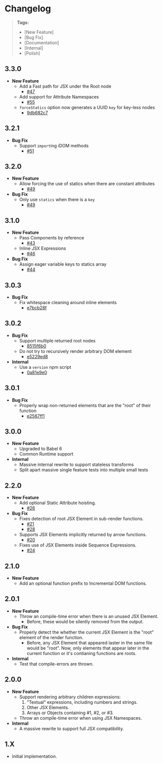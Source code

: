 Changelog
=========

> **Tags:**
> - [New Feature]
> - [Bug Fix]
> - [Documentation]
> - [Internal]
> - [Polish]

## 3.3.0

- **New Feature**
  - Add a Fast path for JSX under the Root node
    - [#47](https://github.com/jridgewell/babel-plugin-incremental-dom/pull/47)
  - Add support for Attribute Namespaces
    - [#55](https://github.com/jridgewell/babel-plugin-incremental-dom/pull/55)
  - `forceStatics` option now generates a UUID `key` for key-less nodes
    - [9db682c7](https://github.com/jridgewell/babel-plugin-incremental-dom/commit/9db682c78732682c022a32077dc499a98c9f4bb7)

## 3.2.1

- **Bug Fix**
  - Support `import`ing iDOM methods
    - [#51](https://github.com/jridgewell/babel-plugin-incremental-dom/pull/51)

## 3.2.0

- **New Feature**
  - Allow forcing the use of statics when there are constant attributes
    - [#49](https://github.com/jridgewell/babel-plugin-incremental-dom/pull/49)
- **Bug Fix**
  - Only use `statics` when there is a `key`
    - [#49](https://github.com/jridgewell/babel-plugin-incremental-dom/pull/49)

## 3.1.0

- **New Feature**
  - Pass Components by reference
    - [#43](https://github.com/jridgewell/babel-plugin-incremental-dom/pull/43)
  - Inline JSX Expressions
    - [#46](https://github.com/jridgewell/babel-plugin-incremental-dom/pull/46)
- **Bug Fix**
  - Assign eager variable keys to statics array
    - [#44](https://github.com/jridgewell/babel-plugin-incremental-dom/pull/44)

## 3.0.3

- **Bug Fix**
  - Fix whitespace cleaning around inline elements
    - [e7bcb28f](https://github.com/jridgewell/babel-plugin-incremental-dom/commit/e7bcb28f719812b51a633762ffad3c243121b523)

## 3.0.2

- **Bug Fix**
  - Support multiple returned root nodes
    - [8515f6b0](https://github.com/jridgewell/babel-plugin-incremental-dom/commit/8515f6b00f420a36a2c25f8f1ceca2cacc2bf29e)
  - Do not try to recursively render arbitrary DOM element
    - [e5229ed8](https://github.com/jridgewell/babel-plugin-incremental-dom/commit/e5229ed8dd55501563f7e9d88e60d75f01e96069)
- **Internal**
  - Use a `version` npm script
    - [0a81e9e0](https://github.com/jridgewell/babel-plugin-incremental-dom/commit/0a81e9e03587f375deca36b481d32711ef4973ae)

## 3.0.1

- **Bug Fix**
  - Properly wrap non-returned elements that are the "root" of their function
    - [e2567ff1](https://github.com/jridgewell/babel-plugin-incremental-dom/commit/e2567ff143f68e6b86b544b6b6c8acc0fd5b90c9)

## 3.0.0

- **New Feature**
  - Upgraded to Babel 6
  - Common Runtime support
- **Internal**
  - Massive internal rewrite to support stateless transforms
  - Split apart massive single feature tests into multiple small tests

## 2.2.0

- **New Feature**
  - Add optional Static Attribute hoisting.
    - [#26](https://github.com/babel-plugins/babel-plugin-incremental-dom/pull/26)
- **Bug Fix**
  - Fixes detection of root JSX Element in sub-render functions.
    - [#21](https://github.com/babel-plugins/babel-plugin-incremental-dom/pull/21)
    - [#28](https://github.com/babel-plugins/babel-plugin-incremental-dom/pull/28)
  - Supports JSX Elements implicitly returned by arrow functions.
    - [#20](https://github.com/babel-plugins/babel-plugin-incremental-dom/pull/20)
  - Fixes use of JSX Elements inside Sequence Expressions.
    - [#24](https://github.com/babel-plugins/babel-plugin-incremental-dom/pull/24)

## 2.1.0

- **New Feature**
  - Add an optional function prefix to Incremental DOM functions.

## 2.0.1

- **New Feature**
  - Throw an compile-time error when there is an unused JSX Element.
    - Before, these would be silently removed from the output.
- **Bug Fix**
  - Properly detect the whether the current JSX Element is the "root"
    element of the render function.
    - Before, any JSX Element that appeared laster in the same file
      would be "root". Now, only elements that appear later in the
      current function or it's contianing functions are roots.
- **Internal**
  - Test that compile-errors are thrown.

## 2.0.0

- **New Feature**
  - Support rendering arbitrary children expressions:
    1. "Textual" expressions, including numbers and strings.
    2. Other JSX Elements.
    3. Arrays or Objects containing #1, #2, or #3.
  - Throw an compile-time error when using JSX Namespaces.
- **Internal**
  - A massive rewrite to support full JSX compatibility.

## 1.X

- Initial implementation.
